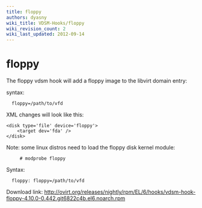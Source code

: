 ```yaml
---
title: floppy
authors: dyasny
wiki_title: VDSM-Hooks/floppy
wiki_revision_count: 2
wiki_last_updated: 2012-09-14
---
```


# floppy

The floppy vdsm hook will add a floppy image to the libvirt domain entry:

syntax:

      floppy=/path/to/vfd

XML changes will look like this:

```
<disk type='file' device='floppy'>
    <target dev='fda' />
</disk>
```

Note: some linux distros need to load the floppy disk kernel module:

         # modprobe floppy

Syntax:

      floppy: floppy=/path/to/vfd

Download link: <http://ovirt.org/releases/nightly/rpm/EL/6/hooks/vdsm-hook-floppy-4.10.0-0.442.git6822c4b.el6.noarch.rpm>
